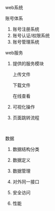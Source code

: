 web系统

账号体系

1. 账号注册系统
2. 账号认证/权限系统
3. 账号管理系统

web服务

1. 提供的服务模块

   上传文件

   下载文件

   在线查看

2. 可视化操作

3. 页面跳转流程

   ​

数据

1. 数据结构分类

2. 数据定义

3. 数据管理

4. 对外同一接口

5. 安全访问

6. 性能

   ​